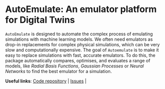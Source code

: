 # AutoEmulate: An emulator platform for Digital Twins

`AutoEmulate` is designed to automate the complex process of emulating simulations with machine learning models. We often need emulators as drop-in replacements for complex physical simulations, which can be very slow and computationally expensive. The goal of `Autoemulate` is to make it easy to replace simulations with fast, accurate emulators. To do this, the package automatically compares, optimises, and evaluates a range of models, like *Radial Basis Functions*, *Gaussian Processes* or *Neural Networks* to find the best emulator for a simulation.

**Useful links**:
[Code repository](https://github.com/alan-turing-institute/autoemulate) |
[Issues](https://github.com/alan-turing-institute/autoemulate/issues) |

```{tableofcontents}
```
